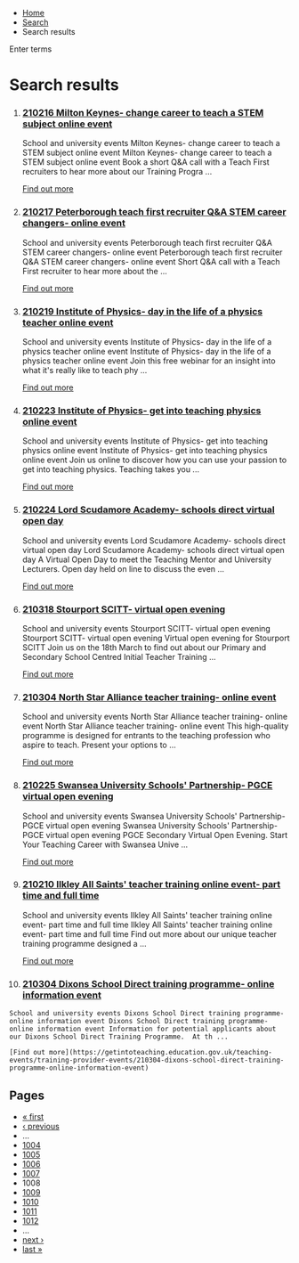 *   [Home](/)
*   [Search](/search)
*   Search results

Enter terms 

Search results
==============

1.  ### [210216 Milton Keynes- change career to teach a STEM subject online event](https://getintoteaching.education.gov.uk/teaching-events/training-provider-events/210216-milton-keynes-change-career-to-teach-a-stem-subject-online-event)
    
    School and university events Milton Keynes- change career to teach a STEM subject online event Milton Keynes- change career to teach a STEM subject online event Book a short Q&A call with a Teach First recruiters to hear more about our Training Progra ...
    
    [Find out more](https://getintoteaching.education.gov.uk/teaching-events/training-provider-events/210216-milton-keynes-change-career-to-teach-a-stem-subject-online-event)
    
2.  ### [210217 Peterborough teach first recruiter Q&A STEM career changers- online event](https://getintoteaching.education.gov.uk/teaching-events/training-provider-events/210217-peterborough-teach-first-recruiter-qa-stem-career-changers-online-event)
    
    School and university events Peterborough teach first recruiter Q&A STEM career changers- online event Peterborough teach first recruiter Q&A STEM career changers- online event Short Q&A call with a Teach First recruiter to hear more about the ...
    
    [Find out more](https://getintoteaching.education.gov.uk/teaching-events/training-provider-events/210217-peterborough-teach-first-recruiter-qa-stem-career-changers-online-event)
    
3.  ### [210219 Institute of Physics- day in the life of a physics teacher online event](https://getintoteaching.education.gov.uk/teaching-events/training-provider-events/210219-institute-of-physics-day-in-the-life-of-a-physics-teacher-online-event)
    
    School and university events Institute of Physics- day in the life of a physics teacher online event Institute of Physics- day in the life of a physics teacher online event Join this free webinar for an insight into what it's really like to teach phy ...
    
    [Find out more](https://getintoteaching.education.gov.uk/teaching-events/training-provider-events/210219-institute-of-physics-day-in-the-life-of-a-physics-teacher-online-event)
    
4.  ### [210223 Institute of Physics- get into teaching physics online event](https://getintoteaching.education.gov.uk/teaching-events/training-provider-events/210223-institute-of-physics-get-into-teaching-physics-online-event)
    
    School and university events Institute of Physics- get into teaching physics online event Institute of Physics- get into teaching physics online event Join us online to discover how you can use your passion to get into teaching physics. Teaching takes you ...
    
    [Find out more](https://getintoteaching.education.gov.uk/teaching-events/training-provider-events/210223-institute-of-physics-get-into-teaching-physics-online-event)
    
5.  ### [210224 Lord Scudamore Academy- schools direct virtual open day](https://getintoteaching.education.gov.uk/teaching-events/training-provider-events/210224-lord-scudamore-academy-schools-direct-virtual-open-day)
    
    School and university events Lord Scudamore Academy- schools direct virtual open day Lord Scudamore Academy- schools direct virtual open day A Virtual Open Day to meet the Teaching Mentor and University Lecturers. Open day held on line to discuss the even ...
    
    [Find out more](https://getintoteaching.education.gov.uk/teaching-events/training-provider-events/210224-lord-scudamore-academy-schools-direct-virtual-open-day)
    
6.  ### [210318 Stourport SCITT- virtual open evening](https://getintoteaching.education.gov.uk/teaching-events/training-provider-events/210318-stourport-scitt-virtual-open-evening)
    
    School and university events Stourport SCITT- virtual open evening Stourport SCITT- virtual open evening Virtual open evening for Stourport SCITT Join us on the 18th March to find out about our Primary and Secondary School Centred Initial Teacher Training ...
    
    [Find out more](https://getintoteaching.education.gov.uk/teaching-events/training-provider-events/210318-stourport-scitt-virtual-open-evening)
    
7.  ### [210304 North Star Alliance teacher training- online event](https://getintoteaching.education.gov.uk/teaching-events/training-provider-events/210304-north-star-alliance-teacher-training-online-event)
    
    School and university events North Star Alliance teacher training- online event North Star Alliance teacher training- online event This high-quality programme is designed for entrants to the teaching profession who aspire to teach. Present your options to ...
    
    [Find out more](https://getintoteaching.education.gov.uk/teaching-events/training-provider-events/210304-north-star-alliance-teacher-training-online-event)
    
8.  ### [210225 Swansea University Schools' Partnership- PGCE virtual open evening](https://getintoteaching.education.gov.uk/teaching-events/training-provider-events/210225-swansea-university-schools-partnership-pgce-virtual-open-evening)
    
    School and university events Swansea University Schools' Partnership- PGCE virtual open evening Swansea University Schools' Partnership- PGCE virtual open evening PGCE Secondary Virtual Open Evening. Start Your Teaching Career with Swansea Unive ...
    
    [Find out more](https://getintoteaching.education.gov.uk/teaching-events/training-provider-events/210225-swansea-university-schools-partnership-pgce-virtual-open-evening)
    
9.  ### [210210 Ilkley All Saints' teacher training online event- part time and full time](https://getintoteaching.education.gov.uk/teaching-events/training-provider-events/210210-ilkley-all-saints-teacher-training-online-event-part-time-and-full-time)
    
    School and university events Ilkley All Saints' teacher training online event- part time and full time Ilkley All Saints' teacher training online event- part time and full time Find out more about our unique teacher training programme designed a ...
    
    [Find out more](https://getintoteaching.education.gov.uk/teaching-events/training-provider-events/210210-ilkley-all-saints-teacher-training-online-event-part-time-and-full-time)
    
10.  ### [210304 Dixons School Direct training programme- online information event](https://getintoteaching.education.gov.uk/teaching-events/training-provider-events/210304-dixons-school-direct-training-programme-online-information-event)
    
    School and university events Dixons School Direct training programme- online information event Dixons School Direct training programme- online information event Information for potential applicants about our Dixons School Direct Training Programme.  At th ...
    
    [Find out more](https://getintoteaching.education.gov.uk/teaching-events/training-provider-events/210304-dixons-school-direct-training-programme-online-information-event)
    

Pages
-----

*   [« first](/search/site "Go to first page")
*   [‹ previous](/search/site?page=1006 "Go to previous page")
*   …
*   [1004](/search/site?page=1003 "Go to page 1004")
*   [1005](/search/site?page=1004 "Go to page 1005")
*   [1006](/search/site?page=1005 "Go to page 1006")
*   [1007](/search/site?page=1006 "Go to page 1007")
*   1008
*   [1009](/search/site?page=1008 "Go to page 1009")
*   [1010](/search/site?page=1009 "Go to page 1010")
*   [1011](/search/site?page=1010 "Go to page 1011")
*   [1012](/search/site?page=1011 "Go to page 1012")
*   …
*   [next ›](/search/site?page=1008 "Go to next page")
*   [last »](/search/site?page=1032 "Go to last page")